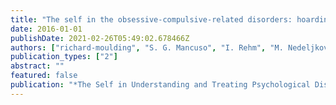 ```yaml
---
title: "The self in the obsessive-compulsive-related disorders: hoarding disorder, body dysmorphic disorder, and trichotillomania"
date: 2016-01-01
publishDate: 2021-02-26T05:49:02.678466Z
authors: ["richard-moulding", "S. G. Mancuso", "I. Rehm", "M. Nedeljkovic"]
publication_types: ["2"]
abstract: ""
featured: false
publication: "*The Self in Understanding and Treating Psychological Disorders*"
---
```


